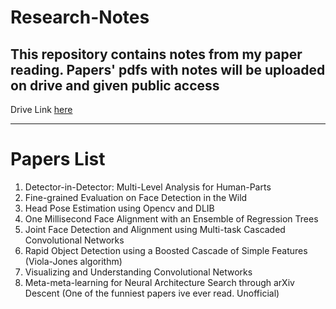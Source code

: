 # Research-Notes
This repository contains notes from my paper reading. Papers' pdfs with notes will be uploaded on drive and given public access
---

Drive Link [here](https://drive.google.com/drive/folders/1aNvU-sJloD4MSLa4SDqHuUdApaVwHp60?usp=sharing)

---
# Papers List

1. Detector-in-Detector: Multi-Level Analysis for Human-Parts 
2. Fine-grained Evaluation on Face Detection in the Wild
3. Head Pose Estimation using Opencv and DLIB
4. One Millisecond Face Alignment with an Ensemble of Regression Trees
5. Joint Face Detection and Alignment using Multi-task Cascaded Convolutional Networks
6. Rapid Object Detection using a Boosted Cascade of Simple Features (Viola-Jones algorithm)
7. Visualizing and Understanding Convolutional Networks
8. Meta-meta-learning for Neural Architecture Search through arXiv Descent (One of the funniest papers ive ever read. Unofficial)


